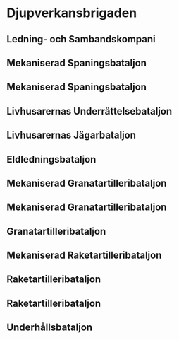 # Djupverkansbrigaden

## Ledning- och Sambandskompani

## Mekaniserad Spaningsbataljon

## Mekaniserad Spaningsbataljon

## Livhusarernas Underrättelsebataljon

## Livhusarernas Jägarbataljon

## Eldledningsbataljon

## Mekaniserad Granatartilleribataljon

## Mekaniserad Granatartilleribataljon

## Granatartilleribataljon

## Mekaniserad Raketartilleribataljon

## Raketartilleribataljon

## Raketartilleribataljon

## Underhållsbataljon
